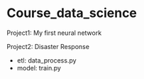 # Course_data_science

Project1: My first neural network

Project2: Disaster Response
- etl: data_process.py
- model: train.py
